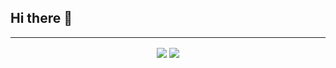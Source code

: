 ## Hi there 👋


---
<p align="center">
<img   align="center" src="https://github-readme-stats.vercel.app/api?username=zzwh12&count_private=true&locale=cn&line_height=33&show_icons=true&hide=&theme=&rank_icon=default"/>
<img   align="center" src="https://github-readme-stats.vercel.app/api/top-langs/?username=zzwh12&locale=cn&line_height=33&theme=&langs_count=5&layout=compact"/>

<!--
**zzwh12/ZZWH12** is a ✨ _special_ ✨ repository because its `README.md` (this file) appears on your GitHub profile.

Here are some ideas to get you started:

- 🔭 I’m currently working on ...
- 🌱 I’m currently learning ...
- 👯 I’m looking to collaborate on ...
- 🤔 I’m looking for help with ...
- 💬 Ask me about ...
- 📫 How to reach me: ...
- 😄 Pronouns: ...
- ⚡ Fun fact: ...
-->

